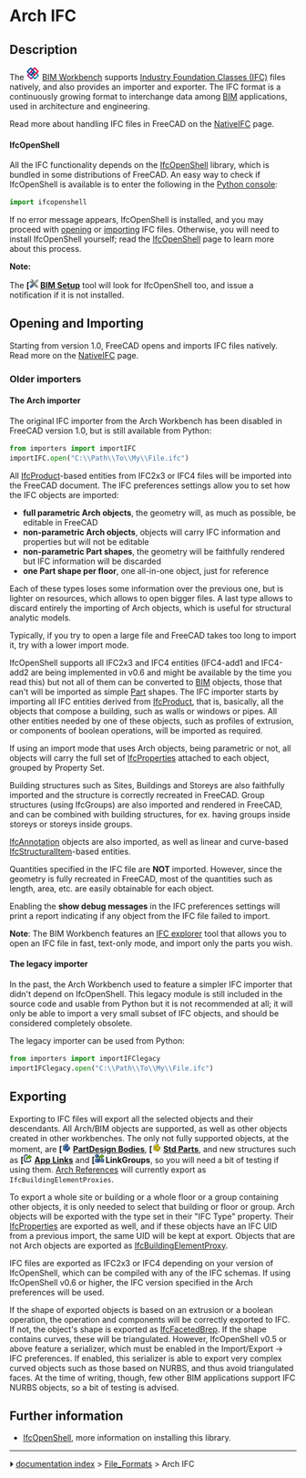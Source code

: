 # Arch IFC
## Description

The <img alt="" src=images/Workbench_BIM.svg  style="width:24px;"> [BIM Workbench](BIM_Workbench.md) supports [Industry Foundation Classes (IFC)](http://en.wikipedia.org/wiki/Industry_Foundation_Classes) files natively, and also provides an importer and exporter. The IFC format is a continuously growing format to interchange data among [BIM](http://en.wikipedia.org/wiki/Building_Information_Modeling) applications, used in architecture and engineering.

Read more about handling IFC files in FreeCAD on the [NativeIFC](NativeIFC.md) page.

#### IfcOpenShell

All the IFC functionality depends on the [IfcOpenShell](IfcOpenShell.md) library, which is bundled in some distributions of FreeCAD. An easy way to check if IfcOpenShell is available is to enter the following in the [Python console](Python_console.md):

 
```python
import ifcopenshell
```

If no error message appears, IfcOpenShell is installed, and you may proceed with [opening](Std_Open.md) or [importing](Std_Import.md) IFC files. Otherwise, you will need to install IfcOpenShell yourself; read the [IfcOpenShell](IfcOpenShell.md) page to learn more about this process.


**Note:**

The **[<img src=images/BIM_Setup.svg style="width:16px"> [BIM Setup](BIM_Setup.md)** tool will look for IfcOpenShell too, and issue a notification if it is not installed.

## Opening and Importing 

Starting from version 1.0, FreeCAD opens and imports IFC files natively. Read more on the [NativeIFC](NativeIFC.md) page.

### Older importers 

#### The Arch importer 

The original IFC importer from the Arch Workbench has been disabled in FreeCAD version 1.0, but is still available from Python:

 
```python
from importers import importIFC
importIFC.open("C:\\Path\\To\\My\\File.ifc")
```

All [IfcProduct](http://www.buildingsmart-tech.org/ifc/IFC4/Add1/html/schema/ifckernel/lexical/ifcproduct.htm)-based entities from IFC2x3 or IFC4 files will be imported into the FreeCAD document. The IFC preferences settings allow you to set how the IFC objects are imported:

-   **full parametric Arch objects**, the geometry will, as much as possible, be editable in FreeCAD
-   **non-parametric Arch objects**, objects will carry IFC information and properties but will not be editable
-   **non-parametric Part shapes**, the geometry will be faithfully rendered but IFC information will be discarded
-   **one Part shape per floor**, one all-in-one object, just for reference

Each of these types loses some information over the previous one, but is lighter on resources, which allows to open bigger files. A last type allows to discard entirely the importing of Arch objects, which is useful for structural analytic models.

Typically, if you try to open a large file and FreeCAD takes too long to import it, try with a lower import mode.

IfcOpenShell supports all IFC2x3 and IFC4 entities (IFC4-add1 and IFC4-add2 are being implemented in v0.6 and might be available by the time you read this) but not all of them can be converted to [BIM](BIM_Workbench.md) objects, those that can\'t will be imported as simple [Part](Part_Workbench.md) shapes. The IFC importer starts by importing all IFC entities derived from [IfcProduct](http://standards.buildingsmart.org/IFC/RELEASE/IFC2x3/TC1/HTML/ifckernel/lexical/ifcproduct.htm), that is, basically, all the objects that compose a building, such as walls or windows or pipes. All other entities needed by one of these objects, such as profiles of extrusion, or components of boolean operations, will be imported as required.

If using an import mode that uses Arch objects, being parametric or not, all objects will carry the full set of [IfcProperties](http://www.buildingsmart-tech.org/ifc/IFC4/Add1/html/schema/ifcpropertyresource/lexical/ifcproperty.htm) attached to each object, grouped by Property Set.

Building structures such as Sites, Buildings and Storeys are also faithfully imported and the structure is correctly recreated in FreeCAD. Group structures (using IfcGroups) are also imported and rendered in FreeCAD, and can be combined with building structures, for ex. having groups inside storeys or storeys inside groups.

[IfcAnnotation](http://www.buildingsmart-tech.org/ifc/IFC4/Add1/html/schema/ifcproductextension/lexical/ifcannotation.htm) objects are also imported, as well as linear and curve-based [IfcStructuralItem](http://www.buildingsmart-tech.org/ifc/IFC4/Add1/html/schema/ifcstructuralanalysisdomain/lexical/ifcstructuralitem.htm)-based entities.

Quantities specified in the IFC file are **NOT** imported. However, since the geometry is fully recreated in FreeCAD, most of the quantities such as length, area, etc. are easily obtainable for each object.

Enabling the **show debug messages** in the IFC preferences settings will print a report indicating if any object from the IFC file failed to import.

**Note**: The BIM Workbench features an [IFC explorer](BIM_IfcExplorer.md) tool that allows you to open an IFC file in fast, text-only mode, and import only the parts you wish.

#### The legacy importer 

In the past, the Arch Workbench used to feature a simpler IFC importer that didn\'t depend on IfcOpenShell. This legacy module is still included in the source code and usable from Python but it is not recommended at all; it will only be able to import a very small subset of IFC objects, and should be considered completely obsolete.

The legacy importer can be used from Python:

 
```python
from importers import importIFClegacy
importIFClegacy.open("C:\\Path\\To\\My\\File.ifc")
```

## Exporting

Exporting to IFC files will export all the selected objects and their descendants. All Arch/BIM objects are supported, as well as other objects created in other workbenches. The only not fully supported objects, at the moment, are **[<img src=images/PartDesign_Body.svg style="width:16px"> [PartDesign Bodies](PartDesign_Body.md)**, **[<img src=images/Std_Part.svg style="width:16px"> [Std Parts](Std_Part.md)**, and new structures such as **[<img src=images/Link.svg style="width:16px"> [App Links](Std_LinkMake.md)** and **[<img src=images/LinkGroup.svg style="width:16px"> LinkGroups**, so you will need a bit of testing if using them. [Arch References](Arch_Reference.md) will currently export as `IfcBuildingElementProxies`.

To export a whole site or building or a whole floor or a group containing other objects, it is only needed to select that building or floor or group. Arch objects will be exported with the type set in their \"IFC Type\" property. Their [IfcProperties](http://www.buildingsmart-tech.org/ifc/IFC4/Add1/html/schema/ifcpropertyresource/lexical/ifcproperty.htm) are exported as well, and if these objects have an IFC UID from a previous import, the same UID will be kept at export. Objects that are not Arch objects are exported as [IfcBuildingElementProxy](http://www.buildingsmart-tech.org/ifc/IFC4/Add1/html/schema/ifcsharedbldgelements/lexical/ifcbuildingelementproxy.htm).

IFC files are exported as IFC2x3 or IFC4 depending on your version of IfcOpenShell, which can be compiled with any of the IFC schemas. If using IfcOpenShell v0.6 or higher, the IFC version specified in the Arch preferences will be used.

If the shape of exported objects is based on an extrusion or a boolean operation, the operation and components will be correctly exported to IFC. If not, the object\'s shape is exported as [IfcFacetedBrep](http://www.buildingsmart-tech.org/ifc/IFC4x1/html/schema/ifcgeometricmodelresource/lexical/ifcfacetedbrep.htm). If the shape contains curves, these will be triangulated. However, IfcOpenShell v0.5 or above feature a serializer, which must be enabled in the Import/Export → IFC preferences. If enabled, this serializer is able to export very complex curved objects such as those based on NURBS, and thus avoid triangulated faces. At the time of writing, though, few other BIM applications support IFC NURBS objects, so a bit of testing is advised.

## Further information 

-   [IfcOpenShell](IfcOpenShell.md), more information on installing this library.



---
⏵ [documentation index](../README.md) > [File_Formats](Category_File_Formats.md) > Arch IFC
